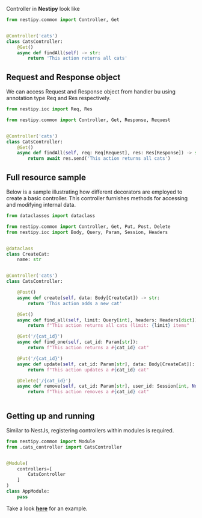 Controller in <strong>Nestipy</strong> look like

```python
from nestipy.common import Controller, Get


@Controller('cats')
class CatsController:
    @Get()
    async def findAll(self) -> str:
        return 'This action returns all cats'

```

## Request and Response object
We can access Request and Response object from handler bu using annotation type Req and Res respectively.

```python
from nestipy.ioc import Req, Res

from nestipy.common import Controller, Get, Response, Request


@Controller('cats')
class CatsController:
    @Get()
    async def findAll(self, req: Req[Request], res: Res[Response]) -> str:
        return await res.send('This action returns all cats')

```

## Full resource sample
Below is a sample illustrating how different decorators are employed to create a basic controller. This controller furnishes methods for accessing and modifying internal data.

```python
from dataclasses import dataclass

from nestipy.common import Controller, Get, Put, Post, Delete
from nestipy.ioc import Body, Query, Param, Session, Headers


@dataclass
class CreateCat:
    name: str


@Controller('cats')
class CatsController:

    @Post()
    async def create(self, data: Body[CreateCat]) -> str:
        return 'This action adds a new cat'

    @Get()
    async def find_all(self, limit: Query[int], headers: Headers[dict]) -> str:
        return f"This action returns all cats (limit: {limit} items"

    @Get('/{cat_id}')
    async def find_one(self, cat_id: Param[str]):
        return f"This action returns a #{cat_id} cat"

    @Put('/{cat_id}')
    async def update(self, cat_id: Param[str], data: Body[CreateCat]):
        return f"This action updates a #{cat_id} cat"

    @Delete('/{cat_id}')
    async def remove(self, cat_id: Param[str], user_id: Session[int, None]):
        return f"This action removes a #{cat_id} cat"



```
## Getting up and running
Similar to NestJs, registering controllers within modules is required.

```python
from nestipy.common import Module
from .cats_controller import CatsController


@Module(
    controllers=[
        CatsController
    ]
)
class AppModule:
    pass
```
Take a look **[here](https://github.com/nestipy/sample/tree/main/sample-app-request-params)** for an  example.
<br/>
